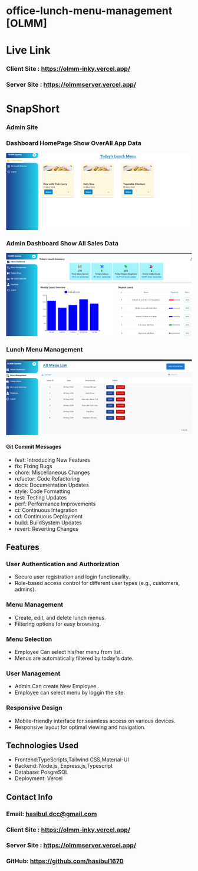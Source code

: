 # office-lunch-menu-management [OLMM]

# Live Link 
  ### Client Site : https://olmm-inky.vercel.app/
  ### Server Site : https://olmmserver.vercel.app/

# SnapShort 
###  Admin Site
  ### Dashboard HomePage Show OverAll App Data
![alt text](image.png)
  ### Admin Dashboard Show All Sales Data 
![alt text](image-1.png)
  ### Lunch Menu Management
![alt text](image-2.png)




#### Git Commit Messages
- feat: Introducing New Features
- fix: Fixing Bugs
- chore: Miscellaneous Changes
- refactor: Code Refactoring
- docs: Documentation Updates
- style: Code Formatting
- test: Testing Updates
- perf: Performance Improvements
- ci: Continuous Integration
- cd: Continuous Deployment
- build: BuildSystem Updates
- revert: Reverting Changes

## Features
### User Authentication and Authorization
  - Secure user registration and login functionality.
  - Role-based access control for different user types (e.g., customers, admins).

### Menu Management
  - Create, edit, and delete lunch menus.
  - Filtering options for easy browsing.

### Menu Selection  
- Employee Can select his/her menu from list . 
- Menus are automatically filtered by today's date.

### User Management 
- Admin Can create New Employee .
- Employee can select menu by loggin the site.

### Responsive Design
- Mobile-friendly interface for seamless access on various devices.
- Responsive layout for optimal viewing and navigation.


## Technologies Used
- Frontend:TypeScripts,Tailwind CSS,Material-UI
- Backend: Node.js, Express.js,Typescript
- Database: PosgreSQL
- Deployment: Vercel



## Contact Info
  ### Email: hasibul.dcc@gmail.com
  ### Client Site : https://olmm-inky.vercel.app/
  ### Server Site : https://olmmserver.vercel.app/
  ### GitHub: https://github.com/hasibul1670


